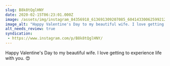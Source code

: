 ```yaml
---
slug: B8k8tQglHNY
date: 2020-02-15T06:23:01.000Z
image: /assets/img/instagram_84356918_613691309207085_6041433006259921206_n_17843822473981425.jpg
image_alt: "Happy Valentine's Day to my beautiful wife. I love getting to experience life with you. 😍"
alt_needs_review: true
syndication:
 - https://www.instagram.com/p/B8k8tQglHNY/
---
```


Happy Valentine's Day to my beautiful wife. I love getting to experience life with you. 😍

